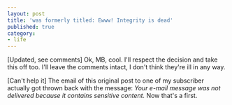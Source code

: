 ```yaml
---
layout: post
title: 'was formerly titled: Ewww! Integrity is dead'
published: true
category:
- life
---
```

[Updated, see comments] Ok, MB, cool. I'll respect the decision and take this off too. I'll leave the comments intact, I don't think they're ill in any way.

[Can't help it] The email of this original post to one of my subscriber actually got thrown back with the message:<!--StartFragment --> _Your e-mail message was not delivered because it contains sensitive content._ Now that's a first.

  
